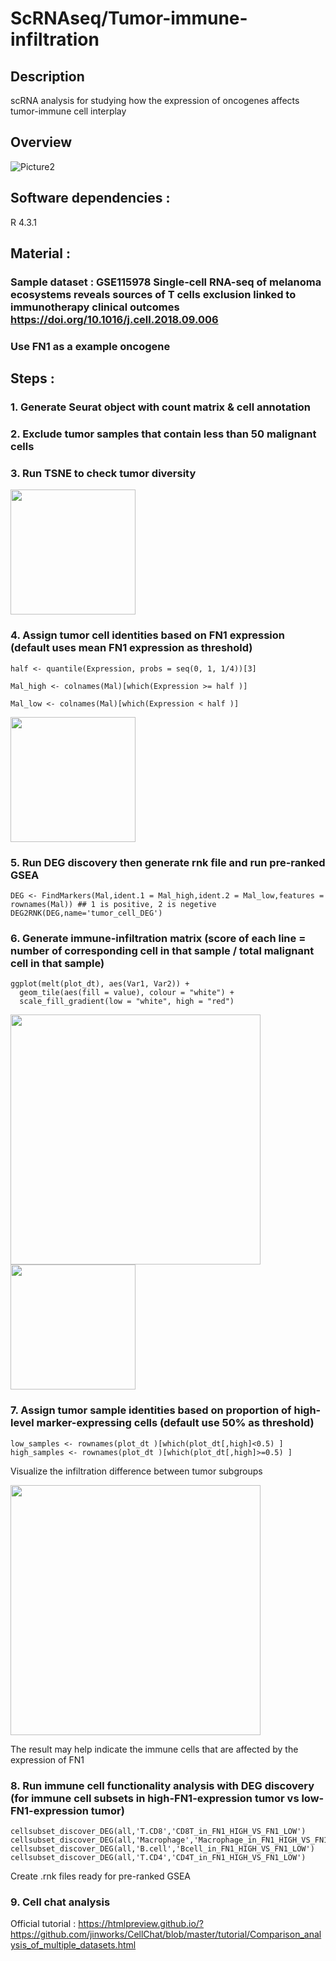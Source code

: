 # ScRNAseq/Tumor-immune-infiltration
## Description
scRNA analysis for studying how the expression of oncogenes affects tumor-immune cell interplay

## Overview

![Picture2](https://github.com/Gico1941/Tumor-Immune-infiltration-discovery/assets/127346166/f734f0cc-8047-4846-95db-835323550cd2)


## Software dependencies :
R 4.3.1


## Material :
### Sample dataset : GSE115978   Single-cell RNA-seq of melanoma ecosystems reveals sources of T cells exclusion linked to immunotherapy clinical outcomes   https://doi.org/10.1016/j.cell.2018.09.006
### Use FN1 as a example oncogene

## Steps :
### 1. Generate Seurat object with count matrix & cell annotation

### 2. Exclude tumor samples that contain less than 50 malignant cells

### 3. Run TSNE to check tumor diversity 
<img src="https://github.com/Gico1941/Tumor-Immune-infiltration-discovery/assets/127346166/b60b3835-5891-4d98-ad20-764e09cfce9b" width="200" />

### 4. Assign tumor cell identities based on FN1 expression (default uses mean FN1 expression as threshold)
```
half <- quantile(Expression, probs = seq(0, 1, 1/4))[3]

Mal_high <- colnames(Mal)[which(Expression >= half )]

Mal_low <- colnames(Mal)[which(Expression < half )]
```
<img src="https://github.com/Gico1941/Tumor-Immune-infiltration-discovery/assets/127346166/eb430e6a-3cc6-484a-a0b9-58c863c9668b" width="200" />

### 5. Run DEG discovery then generate rnk file and run pre-ranked GSEA  
```
DEG <- FindMarkers(Mal,ident.1 = Mal_high,ident.2 = Mal_low,features = rownames(Mal)) ## 1 is positive, 2 is negetive
DEG2RNK(DEG,name='tumor_cell_DEG')
```

### 6. Generate immune-infiltration matrix (score of each line = number of corresponding cell in that sample / total malignant cell in that sample)
```
ggplot(melt(plot_dt), aes(Var1, Var2)) +
  geom_tile(aes(fill = value), colour = "white") +
  scale_fill_gradient(low = "white", high = "red")
```
<img src="https://github.com/Gico1941/Tumor-Immune-infiltration-discovery/assets/127346166/249389bb-ad5f-4729-acab-b6c8c1719bc1" width="400" />

<img src="https://github.com/Gico1941/Tumor-Immune-infiltration-discovery/assets/127346166/16957c15-c59a-43ed-9caa-ffd46ecdfb12" width="200" />




### 7. Assign tumor sample identities based on proportion of high-level marker-expressing cells (default use 50% as threshold)
```
low_samples <- rownames(plot_dt )[which(plot_dt[,high]<0.5) ]
high_samples <- rownames(plot_dt )[which(plot_dt[,high]>=0.5) ]

```
Visualize the infiltration difference between tumor subgroups

<img src="https://github.com/Gico1941/Tumor-Immune-infiltration-discovery/assets/127346166/c01df1a7-40b1-4c9f-9f7d-407cd2a6e4c1" width="400" />

The result may help indicate the immune cells that are affected by the expression of FN1

### 8. Run immune cell functionality analysis with DEG discovery (for immune cell subsets in high-FN1-expression tumor vs low-FN1-expression tumor)
```
cellsubset_discover_DEG(all,'T.CD8','CD8T_in_FN1_HIGH_VS_FN1_LOW')
cellsubset_discover_DEG(all,'Macrophage','Macrophage_in_FN1_HIGH_VS_FN1_LOW')
cellsubset_discover_DEG(all,'B.cell','Bcell_in_FN1_HIGH_VS_FN1_LOW')
cellsubset_discover_DEG(all,'T.CD4','CD4T_in_FN1_HIGH_VS_FN1_LOW')
```
Create .rnk files ready for pre-ranked GSEA

### 9. Cell chat analysis
Official tutorial : https://htmlpreview.github.io/?https://github.com/jinworks/CellChat/blob/master/tutorial/Comparison_analysis_of_multiple_datasets.html
